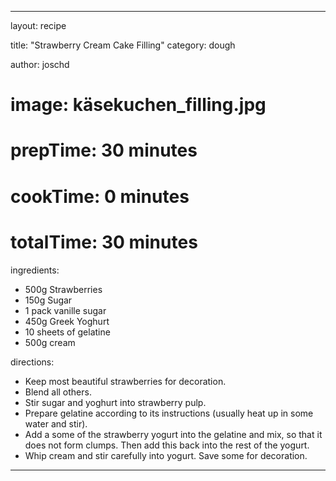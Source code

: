---

layout: recipe

title:  "Strawberry Cream Cake Filling"
category: dough

author: joschd

# image: käsekuchen_filling.jpg

# prepTime: 30 minutes
# cookTime: 0 minutes
# totalTime: 30 minutes


ingredients:
- 500g Strawberries
- 150g Sugar
- 1 pack vanille sugar
- 450g Greek Yoghurt
- 10 sheets of gelatine
- 500g cream


directions:
- Keep most beautiful strawberries for decoration.
- Blend all others.
- Stir sugar and yoghurt into strawberry pulp.
- Prepare gelatine according to its instructions (usually heat up in some water and stir).
- Add a some of the strawberry yogurt into the gelatine and mix, so that it does not form clumps.
  Then add this back into the rest of the yogurt.
- Whip cream and stir carefully into yogurt.
  Save some for decoration.
---